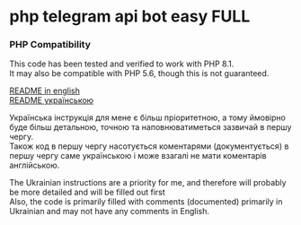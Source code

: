 # php telegram api bot easy FULL

### PHP Compatibility  
This code has been tested and verified to work with PHP 8.1.  
It may also be compatible with PHP 5.6, though this is not guaranteed.  

[README in english](../docs/README.en.md)  
[README українською](../docs/README.ua.md)  

Українська інструкція для мене є більш пріоритетною, а тому ймовірно буде більш детальною, точною та наповнюватиметься зазвичай в першу чергу.  
Також код в першу чергу насотується коментарями (документується) в першу чергу саме українською і може взагалі не мати коментарів англійською.  

The Ukrainian instructions are a priority for me, and therefore will probably be more detailed and will be filled out first  
Also, the code is primarily filled with comments (documented) primarily in Ukrainian and may not have any comments in English.  